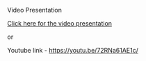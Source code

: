 Video Presentation

<a href="https://youtu.be/72RNa61AE1c/">Click here for the video presentation</a>

or 

Youtube link - https://youtu.be/72RNa61AE1c/

